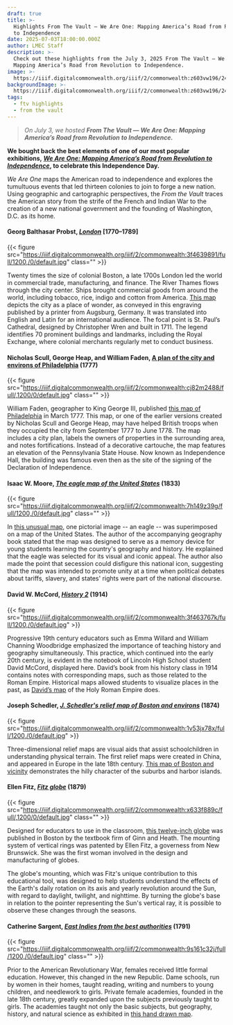 ```yaml
---
draft: true
title: >-
  Highlights From The Vault — We Are One: Mapping America’s Road from Revolution
  to Independence
date: 2025-07-03T18:00:00.000Z
author: LMEC Staff
description: >-
  Check out these highlights from the July 3, 2025 From The Vault — We Are One:
  Mapping America’s Road from Revolution to Independence.
image: >-
  https://iiif.digitalcommonwealth.org/iiif/2/commonwealth:z603vw196/240,2246,11410,3668/1200,/0/default.jpg
backgroundImage: >-
  https://iiif.digitalcommonwealth.org/iiif/2/commonwealth:z603vw196/240,2246,11410,3668/1200,/0/default.jpg
tags:
  - ftv highlights
  - from the vault
---
```


> *On July 3, we hosted **From The Vault — We Are One: Mapping America’s Road from Revolution to Independence.***

**We bought back the best elements of one of our most popular exhibitions, *[We Are One: Mapping America’s Road from Revolution to Independence](https://collections.leventhalmap.org/exhibits/3)*, to celebrate this Independence Day.**

*We Are One* maps the American road to independence and explores the tumultuous events that led thirteen colonies to join to forge a new nation. Using geographic and cartographic perspectives, the *From the Vault* traces the American story from the strife of the French and Indian War to the creation of a new national government and the founding of Washington, D.C. as its home.

#### Georg Balthasar Probst, *[London](https://collections.leventhalmap.org/search/commonwealth:3f463988r)* \[1770–1789]

{{< figure src="https://iiif.digitalcommonwealth.org/iiif/2/commonwealth:3f4639891/full/1200,/0/default.jpg" class="" >}}

Twenty times the size of colonial Boston, a late 1700s London led the world in commercial trade, manufacturing, and finance. The River Thames flows through the city center. Ships brought commercial goods from around the world, including tobacco, rice, indigo and cotton from America. [This map](https://collections.leventhalmap.org/search/commonwealth:3f463988r) depicts the city as a place of wonder, as conveyed in this engraving published by a printer from Augsburg, Germany. It was translated into English and Latin for an international audience. The focal point is St. Paul’s Cathedral, designed by Christopher Wren and built in 1711. The legend identifies 70 prominent buildings and landmarks, including the Royal Exchange, where colonial merchants regularly met to conduct business.

#### Nicholas Scull, George Heap, and William Faden, [A plan of the city and environs of Philadelphia](https://collections.leventhalmap.org/search/commonwealth:cj82m2470) (1777)

{{< figure src="https://iiif.digitalcommonwealth.org/iiif/2/commonwealth:cj82m2488/full/,1200/0/default.jpg" class="" >}}

William Faden, geographer to King George III, published [this map of Philadelphia](https://collections.leventhalmap.org/search/commonwealth:cj82m2470) in March 1777. This map, or one of the earlier versions created by Nicholas Scull and George Heap, may have helped British troops when they occupied the city from September 1777 to June 1778. The map includes a city plan, labels the owners of properties in the surrounding area, and notes fortifications. Instead of a decorative cartouche, the map features an elevation of the Pennsylvania State House. Now known as Independence Hall, the building was famous even then as the site of the signing of the Declaration of Independence.

#### Isaac W. Moore, ***[The eagle map of the United States](https://collections.leventhalmap.org/search/commonwealth:7h149z386)*** (1833)

{{< figure src="https://iiif.digitalcommonwealth.org/iiif/2/commonwealth:7h149z39g/full/1200,/0/default.jpg" class="" >}}

In [this unusual map](https://collections.leventhalmap.org/search/commonwealth:7h149z386), one pictorial image -- an eagle -- was superimposed on a map of the United States. The author of the accompanying geography book stated that the map was designed to serve as a memory device for young students learning the country's geography and history. He explained that the eagle was selected for its visual and iconic appeal. The author also made the point that secession could disfigure this national icon, suggesting that the map was intended to promote unity at a time when political debates about tariffs, slavery, and states' rights were part of the national discourse.

#### David W. McCord, *[History 2](https://collections.leventhalmap.org/search/commonwealth:3f4637669)* (1914)

{{< figure src="https://iiif.digitalcommonwealth.org/iiif/2/commonwealth:3f463767k/full/1200,/0/default.jpg" >}}

Progressive 19th century educators such as Emma Willard and William Channing Woodbridge emphasized the importance of teaching history and geography simultaneously. This practice, which continued into the early 20th century, is evident in the notebook of Lincoln High School student David McCord, displayed here. David’s book from his history class in 1914 contains notes with corresponding maps, such as those related to the Roman Empire. Historical maps allowed students to visualize places in the past, as [David’s map](https://collections.leventhalmap.org/search/commonwealth:3f4637669) of the Holy Roman Empire does.

#### Joseph Schedler, *[J. Schedler's relief map of Boston and environs](https://collections.leventhalmap.org/search/commonwealth:9s161h55p)* (1874)

{{< figure src="https://iiif.digitalcommonwealth.org/iiif/2/commonwealth:1v53jx78x/full/1200,/0/default.jpg" >}}

Three-dimensional relief maps are visual aids that assist schoolchildren in understanding physical terrain. The first relief maps were created in China, and appeared in Europe in the late 18th century. [This map of Boston and vicinity](https://collections.leventhalmap.org/search/commonwealth:9s161h55p) demonstrates the hilly character of the suburbs and harbor islands.

#### Ellen Fitz, *[Fitz globe](https://collections.leventhalmap.org/search/commonwealth:x633f8883)* (1879)

{{< figure src="https://iiif.digitalcommonwealth.org/iiif/2/commonwealth:x633f889c/full/,1200/0/default.jpg" class="" >}}

Designed for educators to use in the classroom, [this twelve-inch globe](https://collections.leventhalmap.org/search/commonwealth:x633f8883) was published in Boston by the textbook firm of Ginn and Heath. The mounting system of vertical rings was patented by Ellen Fitz, a governess from New Brunswick. She was the first woman involved in the design and manufacturing of globes.

The globe's mounting, which was Fitz's unique contribution to this educational tool, was designed to help students understand the effects of the Earth's daily rotation on its axis and yearly revolution around the Sun, with regard to daylight, twilight, and nighttime. By turning the globe's base in relation to the pointer representing the Sun's vertical ray, it is possible to observe these changes through the seasons.

#### Catherine Sargent, *[East Indies from the best authorities](https://collections.leventhalmap.org/search/commonwealth:9s161c318)* (1791)

{{< figure src="https://iiif.digitalcommonwealth.org/iiif/2/commonwealth:9s161c32j/full/1200,/0/default.jpg" class="" >}}

Prior to the American Revolutionary War, females received little formal education. However, this changed in the new Republic. Dame schools, run by women in their homes, taught reading, writing and numbers to young children, and needlework to girls. Private female academies, founded in the late 18th century, greatly expanded upon the subjects previously taught to girls. The academies taught not only the basic subjects, but geography, history, and natural science as exhibited in [this hand drawn map](https://collections.leventhalmap.org/search/commonwealth:9s161c318).
